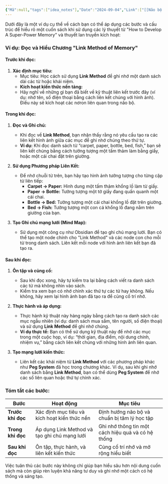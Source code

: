 ```yaml
---
{"Mã":null,"tags":["idea_notes"],"Date":"2024-09-04","Link":["[[Não bộ thiên tài]]"],"dg-publish":true,"dg-home":null,"permalink":"/daily/tmp/cau-truc-hieu-1-quyen-sach/","dgPassFrontmatter":true,"noteIcon":"","updated":"2025-01-13T23:13:14.260+07:00"}
---
```


Dưới đây là một ví dụ cụ thể về cách bạn có thể áp dụng các bước và cấu trúc để hiểu rõ một cuốn sách khi sử dụng các lý thuyết từ "How to Develop A Super-Power Memory" và thuyết lan truyền kích hoạt:

### Ví dụ: Đọc và Hiểu Chương "Link Method of Memory"

#### **Trước khi đọc:**
1. **Xác định mục tiêu:**
   - Mục tiêu: Học cách sử dụng **Link Method** để ghi nhớ một danh sách dài các từ hoặc khái niệm.
   - **Kích hoạt kiến thức nền tảng:**
   - Hãy nghĩ về những gì bạn đã biết về kỹ thuật liên kết trước đây (ví dụ: nhớ tên, số điện thoại bằng cách liên kết chúng với hình ảnh). Điều này sẽ kích hoạt các nơron liên quan trong não bộ.

#### **Trong khi đọc:**
1. **Đọc và Ghi chú:**
   - Khi đọc về **Link Method**, bạn nhận thấy rằng nó yêu cầu tạo ra các liên kết hình ảnh giữa các mục để ghi nhớ chúng theo thứ tự.
   - **Ví dụ:** Khi đọc danh sách từ “carpet, paper, bottle, bed, fish,” bạn sẽ liên kết chúng bằng cách tưởng tượng một tấm thảm làm bằng giấy, hoặc một cái chai đặt trên giường.

2. **Sử dụng Phương pháp Liên Kết:**
   - Để nhớ chuỗi từ trên, bạn hãy tạo hình ảnh tưởng tượng cho từng cặp từ liên tiếp:
     - **Carpet -> Paper:** Hình dung một tấm thảm khổng lồ làm từ giấy.
     - **Paper -> Bottle:** Tưởng tượng một tờ giấy đang quấn quanh một cái chai.
     - **Bottle -> Bed:** Tưởng tượng một cái chai khổng lồ đặt trên giường.
     - **Bed -> Fish:** Tưởng tượng một con cá khổng lồ đang nằm trên giường của bạn.

3. **Tạo Ghi chú mạng lưới (Mind Map):**
   - Sử dụng một công cụ như Obsidian để tạo ghi chú mạng lưới. Bạn có thể tạo một node chính cho "Link Method" và các node con cho mỗi từ trong danh sách. Liên kết mỗi node với hình ảnh liên kết bạn đã tạo ra.

#### **Sau khi đọc:**
1. **Ôn tập và củng cố:**
   - Sau khi đọc xong, hãy tự kiểm tra lại bằng cách viết ra danh sách các từ mà không nhìn vào sách.
   - Kiểm tra xem bạn có nhớ chính xác thứ tự các từ hay không. Nếu không, hãy xem lại hình ảnh bạn đã tạo ra để củng cố trí nhớ.

2. **Thực hành và áp dụng:**
   - Thực hành kỹ thuật này hàng ngày bằng cách tạo ra danh sách các mục ngẫu nhiên (ví dụ: danh sách mua sắm, tên người, số điện thoại) và sử dụng **Link Method** để ghi nhớ chúng.
   - **Ví dụ thực tế:** Bạn có thể sử dụng kỹ thuật này để nhớ các mục trong một cuộc họp, ví dụ: “thời gian, địa điểm, nội dung chính, nhiệm vụ,” bằng cách liên kết chúng với những hình ảnh liên quan.

3. **Tạo mạng lưới kiến thức:**
   - Liên kết các khái niệm từ **Link Method** với các phương pháp khác như **Peg System** đã học trong chương khác. Ví dụ, sau khi ghi nhớ danh sách bằng **Link Method**, bạn có thể dùng **Peg System** để nhớ các số liên quan hoặc thứ tự chính xác.

### Tóm tắt các bước:

| Bước | Hoạt động | Mục tiêu |
|------|-----------|----------|
| **Trước khi đọc** | Xác định mục tiêu và kích hoạt kiến thức nền | Định hướng não bộ và chuẩn bị tâm lý học tập |
| **Trong khi đọc** | Áp dụng Link Method và tạo ghi chú mạng lưới | Ghi nhớ thông tin một cách hiệu quả và có hệ thống |
| **Sau khi đọc** | Ôn tập, thực hành, và liên kết kiến thức | Củng cố trí nhớ và mở rộng hiểu biết |

Việc tuân thủ các bước này không chỉ giúp bạn hiểu sâu hơn nội dung cuốn sách mà còn giúp rèn luyện khả năng tư duy và ghi nhớ một cách có hệ thống và sáng tạo.

